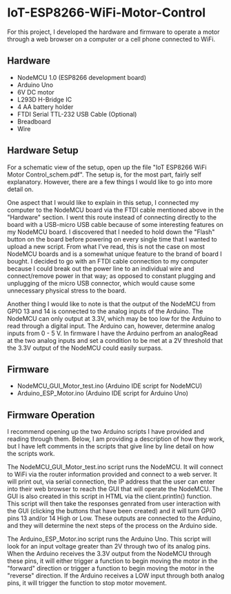 # IoT-ESP8266-WiFi-Motor-Control

For this project, I developed the hardware and firmware to operate a motor through a web browser
on a computer or a cell phone connected to WiFi.

## Hardware

* NodeMCU 1.0 (ESP8266 development board)
* Arduino Uno
* 6V DC motor
* L293D H-Bridge IC
* 4 AA battery holder
* FTDI Serial TTL-232 USB Cable (Optional)
* Breadboard
* Wire

## Hardware Setup

For a schematic view of the setup, open up the file "IoT ESP8266 WiFi Motor Control_schem.pdf". The setup is, for
the most part, fairly self explanatory. However, there are a few things I would like to go into more detail on.

One aspect that I would like to explain in this setup, I connected my computer to the NodeMCU board via the FTDI 
cable mentioned above in the "Hardware" section. I went this route instead of connecting directly to the board with
a USB-micro USB cable because of some interesting features on my NodeMCU board. I discovered that I needed to hold down 
the "Flash" button on the board before powering on every single time that I wanted to upload a new script. From what
I've read, this is not the case on most NodeMCU boards and is a somewhat unique feature to the brand of board I bought.
I decided to go with an FTDI cable connection to my computer because I could break out the power line to an individual wire 
and connect/remove power in that way; as opposed to constant plugging and unplugging of the micro USB connector, which 
would cause some unnecessary physical stress to the board.

Another thing I would like to note is that the output of the NodeMCU from GPIO 13 and 14 is connected to the analog inputs
of the Arduino. The NodeMCU can only output at 3.3V, which may be too low for the Arduino to read through a digital input.
The Arduino can, however, determine analog inputs from 0 - 5 V. In firmware I have the Arduino perfrom an analogRead at the
two analog inputs and set a condition to be met at a 2V threshold that the 3.3V output of the NodeMCU could easily surpass.

## Firmware

* NodeMCU_GUI_Motor_test.ino (Arduino IDE script for NodeMCU)
* Arduino_ESP_Motor.ino (Arduino IDE script for Arduino Uno) 

## Firmware Operation

I recommend opening up the two Arduino scripts I have provided and reading through them. Below, I am providing a description
of how they work, but I have left comments in the scripts that give line by line detail on how the scripts work.

The NodeMCU_GUI_Motor_test.ino script runs the NodeMCU. It will connect to WiFi via the router information provided and
connect to a web server. It will print out, via serial connection, the IP address that the user can enter into their web
browser to reach the GUI that will operate the NodeMCU. The GUI is also created in this script in HTML via the client.println()
function. This script will then take the responses genrated from user interaction with the GUI (clicking the buttons that have
been created) and it will turn GPIO pins 13 and/or 14 High or Low. These outputs are connected to the Arduino, and they will
determine the next steps of the process on the Arduino side.

The Arduino_ESP_Motor.ino script runs the Arduino Uno. This script will look for an input voltage greater than 2V through two 
of its analog pins. When the Arduino receives the 3.3V output from the NodeMCU through these pins, it will either trigger a
function to begin moving the motor in the "forward" direction or trigger a function to begin moving the motor in the "reverse"
direction. If the Arduino receives a LOW input through both analog pins, it will trigger the function to stop motor movement.

